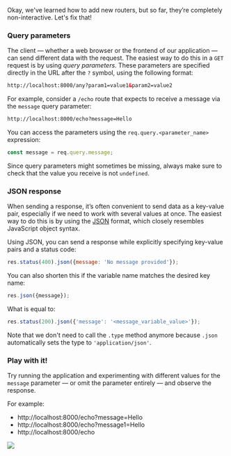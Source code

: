 Okay, we've learned how to add new routers, but so far, they’re completely non-interactive. Let's fix that!

### Query parameters
The client — whether a web browser or the frontend of our application — can send different data with the request.
The easiest way to do this in a `GET` request is by using _query parameters_.
These parameters are specified directly in the URL after the `?` symbol, using the following format:

```html
http://localhost:8000/any?param1=value1&param2=value2
```

For example, consider a `/echo` route that expects to receive a message via the `message` query parameter:
```html
http://localhost:8000/echo?message=Hello
```

You can access the parameters using the `req.query.<parameter_name>` expression:

```js
const message = req.query.message;
```

Since query parameters might sometimes be missing, always make sure to check that the value you receive is not `undefined`.

### JSON response
When sending a response, it’s often convenient to send data as a key-value pair,
especially if we need to work with several values at once.
The easiest way to do this is by using the [JSON](https://en.wikipedia.org/wiki/JSON) format, which closely resembles JavaScript object syntax.

Using JSON, you can send a response while explicitly specifying key-value pairs and a status code:
```js
res.status(400).json({message: 'No message provided'});
```

You can also shorten this if the variable name matches the desired key name:
```js
res.json({message});
```

What is equal to:
```js
res.status(200).json({'message': '<message_variable_value>'});
```

Note that we don't need to call the `.type` method anymore because `.json` automatically sets the type to `'application/json'`.

### Play with it!
Try running the application and experimenting with different values for the `message` parameter — or omit
the parameter entirely — and observe the response.

For example:
- http://localhost:8000/echo?message=Hello
- http://localhost:8000/echo?message1=Hello
- http://localhost:8000/echo

<div style="max-width:600px;">
<img src="images/echo.gif">
</div>
